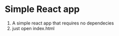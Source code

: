 Simple React app
================

1. A simple react app that requires no dependecies
2. just open index.html
